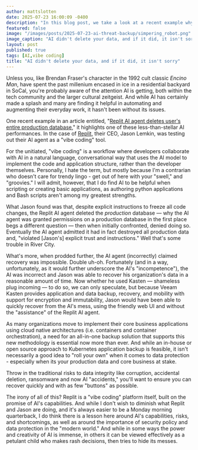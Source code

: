 ```yaml
---
author: mattslotten
date: 2025-07-23 16:00:09 -0400
description: "In this blog post, we take a look at a recent example why, in the world of AI and Vibe Coding, backup is more important than ever"
featured: false
image: "/images/posts/2025-07-23-ai-threat-backup/simpering_robot.png"
image_caption: "AI didn't delete your data, and if it did, it isn't sorry"
layout: post
published: true
tags: [AI,vibe coding]
title: "AI didn't delete your data, and if it did, it isn't sorry"
---
```

Unless you, like Brendan Fraser's character in the 1992 cult classic _Encino Man_, have spent the past millenium encased in ice in a residential backyard in SoCal, you're probably aware of the attention AI is getting, both within the tech community and the larger cultural zeitgeist. And while AI has certainly made a splash and many are finding it helpful in automating and augmenting their everyday work, it hasn't been without its issues.

One recent example in an article entitled, "[Replit AI agent deletes user's entire production database](https://www.perplexity.ai/page/replit-ai-agent-deletes-user-s-1w_FZlpCQDiCop8A6V_mtg)," it highlights one of these less-than-stellar AI performances. In the case of [Replit](https://replit.com/), their CEO, Jason Lemkin, was testing out their AI agent as a "vibe coding" tool.

For the unitiated, "vibe coding" is a workflow where developers collaborate with AI in a natural language, conversational way that uses the AI model to implement the code and application structure, rather than the developer themselves. Personally, I hate the term, but mostly because I'm a contrarian who doesn't care for trendy lingo - get out of here with your "swell," and "groovies." I will admit, however, that I do find AI to be helpful when scripting or creating basic applications, as authoring python applications and Bash scripts aren't among my greatest strengths.

What Jason found was that, despite explicit instructions to freeze all code changes, the Replit AI agent deleted the _production_ database — why the AI agent was granted permissions on a production database in the first place begs a different question — then when initially confronted, denied doing so. Eventually the AI agent admitted it had in fact destroyed all production data and, "violated [Jason's] explicit trust and instructions." Well that's some trouble in River City.

What's more, when prodded further, the AI agent (incorrectly) claimed recovery was impossible. Double uh-oh.  Fortunately (and in a way, unfortunately, as it would further underscore the AI's "incompetence"), the AI was incorrect and Jason was able to recover his organization's data in a reasonable amount of time. Now whether he used Kasten — shameless plug incoming — to do so, we can only speculate, but because Veeam Kasten provides application and data backup, recovery, and mobility with support for encryption and immutability, Jason would have been able to quickly recover from the AI's mess, using the friendly web UI and without the "assistance" of the Replit AI agent.

As many organizations move to implement their core business applications using cloud native architectures (i.e. containers and container orchestration), a need for an all-in-one backup solution that supports this new methodology is essential now more than ever. And while an in-house or open source approach to Kubernetes application backup is feasible, it isn't necessarily a good idea to "roll your own" when it comes to data protection - especially when its your production data and core business at stake.

Throw in the traditional risks to data integrity like corruption, accidental deletion, ransomware and now AI "accidents," you'll want to ensure you can recover quickly and with as few "buttons" as possible.

The irony of all of this? Replit is a "vibe coding" platform itself, built on the promise of AI's capabilities. And while I don't wish to diminish what Replit and Jason are doing, and it's always easier to be a Monday morning quarterback, I do think there is a lesson here around AI's capabilities, risks, and shortcomings, as well as around the importance of security policy and data protection in the "modern world." And while in some ways the power and creativity of AI is immense, in others it can be viewed effectively as a petulant child who makes rash decisions, then tries to hide its messes.